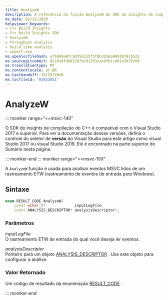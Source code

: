 ```yaml
---
title: AnalyzeW
description: A referência da função AnalyzeW do SDK do insights de compilação do C++.
ms.date: 02/12/2020
helpviewer_keywords:
- C++ Build Insights
- C++ Build Insights SDK
- AnalyzeW
- throughput analysis
- build time analysis
- vcperf.exe
ms.openlocfilehash: a75668e0fc9d356315f5f0b3156a909187415521
ms.sourcegitcommit: 9c2b3df9b837879cd17932ae9f61cdd142078260
ms.translationtype: MT
ms.contentlocale: pt-BR
ms.lasthandoff: 10/29/2020
ms.locfileid: "92922851"
---
```

# <a name="analyzew"></a>AnalyzeW

::: moniker range="<=msvc-140"

O SDK do insights de compilação do C++ é compatível com o Visual Studio 2017 e superior. Para ver a documentação dessas versões, defina o controle do seletor de **versão** do Visual Studio para este artigo como visual Studio 2017 ou visual Studio 2019. Ele é encontrado na parte superior do Sumário nesta página.

::: moniker-end
::: moniker range=">=msvc-150"

A `AnalyzeW` função é usada para analisar eventos MSVC lidos de um rastreamento ETW (rastreamento de eventos de entrada para Windows).

## <a name="syntax"></a>Sintaxe

```cpp
enum RESULT_CODE AnalyzeW(
    const wchar_t*             inputLogFile,
    const ANALYSIS_DESCRIPTOR* analysisDescriptor);
```

### <a name="parameters"></a>Parâmetros

*inputLogFile*\
O rastreamento ETW de entrada do qual você deseja ler eventos.

*analysisDescriptor*\
Ponteiro para um objeto [ANALYSIS_DESCRIPTOR](../other-types/analysis-descriptor-struct.md) . Use este objeto para configurar a análise.

### <a name="return-value"></a>Valor Retornado

Um código de resultado da enumeração [RESULT_CODE](../other-types/result-code-enum.md) .

::: moniker-end
